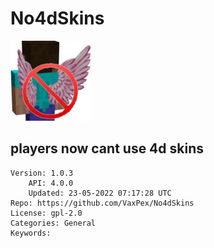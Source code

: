 # No4dSkins
<img src="https://raw.githubusercontent.com/VaxPex/No4dSkins/c0d709c74ec747e85ac71143752372dd902310be/icon.png" width="128" height="128" />

## players now cant use 4d skins
```properties
Version: 1.0.3
    API: 4.0.0
    Updated: 23-05-2022 07:17:28 UTC
Repo: https://github.com/VaxPex/No4dSkins
License: gpl-2.0
Categories: General
Keywords: 
```